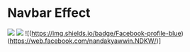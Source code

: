 # Navbar Effect

![](https://img.shields.io/badge/HTML-5-green.svg)
![](https://img.shields.io/badge/CSS-3-red.svg)
![(https://img.shields.io/badge/Facebook-profile-blue)(https://web.facebook.com/nandakyawwin.NDKW/)]
